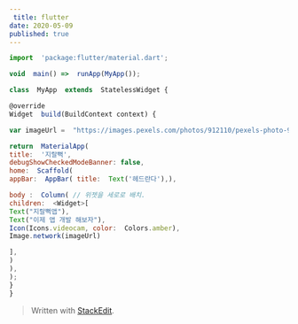 ```yaml
---
 title: flutter
date: 2020-05-09  
published: true
---
```

```js
import  'package:flutter/material.dart';

void  main() =>  runApp(MyApp());

class  MyApp  extends  StatelessWidget {

@override
Widget  build(BuildContext context) {

var imageUrl =  "https://images.pexels.com/photos/912110/pexels-photo-912110.jpeg?auto=compress&cs=tinysrgb&dpr=2&h=650&w=940";

return  MaterialApp(
title:  '지랄뻑',
debugShowCheckedModeBanner: false,
home:  Scaffold(
appBar:  AppBar( title:  Text('헤드란다'),),

body :  Column( // 위젯을 세로로 배치.
children:  <Widget>[
Text("지랄뻑앱"),
Text("이제 앱 개발 해보자"),
Icon(Icons.videocam, color:  Colors.amber),
Image.network(imageUrl)

],
)
),
);
}
}
```

> Written with [StackEdit](https://stackedit.io/).
<!--stackedit_data:
eyJoaXN0b3J5IjpbLTE0NDAwOTgyMzhdfQ==
-->